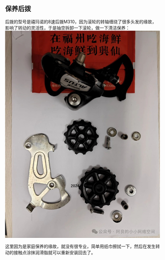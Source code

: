 ## 保养后拨
后拨的型号是禧玛诺的8速后拨M310，因为滚轮的转轴缠绕了很多头发的缘故，影响了转动的灵活性，于是抽空拆卸一下滚轮，做一下清洁保养：
![后拨](../images/0-维修自行车/05-保养后拨/后拨.jpg)

这里因为是家庭保养的缘故，就没有很专业，简单用纸巾擦拭一下，然后在发生转动的接触点涂抹润滑脂就可以重新安装回去了。